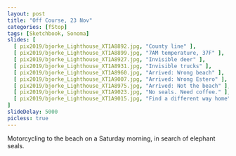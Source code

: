 ```yaml
---
layout: post
title: "Off Course, 23 Nov"
categories: [fStop]
tags: [Sketchbook, Sonoma]
slides: [
  [ pix2019/bjorke_Lighthouse_XT1A8892.jpg, "County line" ],
  [ pix2019/bjorke_Lighthouse_XT1A8899.jpg, "7AM temperature, 37F" ],
  [ pix2019/bjorke_Lighthouse_XT1A8927.jpg, "Invisible deer" ],
  [ pix2019/bjorke_Lighthouse_XT1A8931.jpg, "Invisible trucks" ],
  [ pix2019/bjorke_Lighthouse_XT1A8960.jpg, "Arrived: Wrong beach" ],
  [ pix2019/bjorke_Lighthouse_XT1A9007.jpg, "Arrived: Wrong Estero" ],
  [ pix2019/bjorke_Lighthouse_XT1A8975.jpg, "Arrived: Not the beach" ],
  [ pix2019/bjorke_Lighthouse_XT1A9023.jpg, "No seals. Need coffee." ],
  [ pix2019/bjorke_Lighthouse_XT1A9015.jpg, "Find a different way home" ]
]
slideDelay: 5000
picless: true
---
```


Motorcycling to the beach on a Saturday morning, in search of elephant seals.

<!-- more -->


